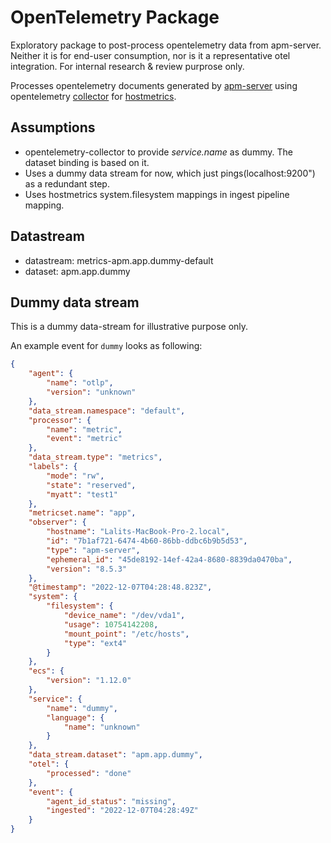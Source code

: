 # OpenTelemetry Package

Exploratory package to post-process opentelemetry data from apm-server. Neither it is for end-user consumption, nor is it a representative otel integration. For internal research & review purprose only.

Processes opentelemetry documents generated by [apm-server](https://www.elastic.co/guide/en/apm/guide/current/open-telemetry.html) using opentelemetry [collector](https://opentelemetry.io/docs/collector/) for [hostmetrics](https://github.com/open-telemetry/opentelemetry-collector-contrib/blob/main/receiver/hostmetricsreceiver/README.md).

## Assumptions
* opentelemetry-collector to provide *service.name* as dummy. The dataset binding is based on it.
* Uses a dummy data stream for now, which just pings(localhost:9200") as a redundant step.
* Uses hostmetrics system.filesystem mappings in ingest pipeline mapping.

## Datastream
* datastream: metrics-apm.app.dummy-default
* dataset: apm.app.dummy

## Dummy data stream
This is a dummy data-stream for illustrative purpose only.

An example event for `dummy` looks as following:

```json
{
    "agent": {
        "name": "otlp",
        "version": "unknown"
    },
    "data_stream.namespace": "default",
    "processor": {
        "name": "metric",
        "event": "metric"
    },
    "data_stream.type": "metrics",
    "labels": {
        "mode": "rw",
        "state": "reserved",
        "myatt": "test1"
    },
    "metricset.name": "app",
    "observer": {
        "hostname": "Lalits-MacBook-Pro-2.local",
        "id": "7b1af721-6474-4b60-86bb-ddbc6b9b5d53",
        "type": "apm-server",
        "ephemeral_id": "45de8192-14ef-42a4-8680-8839da0470ba",
        "version": "8.5.3"
    },
    "@timestamp": "2022-12-07T04:28:48.823Z",
    "system": {
        "filesystem": {
            "device_name": "/dev/vda1",
            "usage": 10754142208,
            "mount_point": "/etc/hosts",
            "type": "ext4"
        }
    },
    "ecs": {
        "version": "1.12.0"
    },
    "service": {
        "name": "dummy",
        "language": {
            "name": "unknown"
        }
    },
    "data_stream.dataset": "apm.app.dummy",
    "otel": {
        "processed": "done"
    },
    "event": {
        "agent_id_status": "missing",
        "ingested": "2022-12-07T04:28:49Z"
    }
}
```